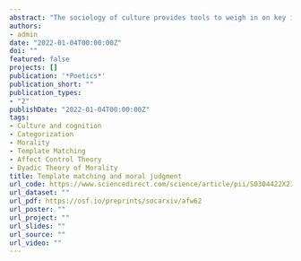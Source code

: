 ```yaml
---
abstract: "The sociology of culture provides tools to weigh in on key interdisciplinary debates that hinge around categorization and its underlying processes. For example, at present, there is widespread debate about how individuals perceive events as immoral. In this paper, I use sociological approaches to cultural meaning to test one of the leading theories of moral cognition: the idea that individuals attribute immorality through template matching. I use spatial measures of cultural meaning to define and locate a prototypical moral wrong. I then test the theory of template matching and find evidence that distance from the typical moral transgression - in semantic space is related to the time it takes to categorize an event as immoral or harmful. I then test these results on a corpus of naturally occurring text to assess their external validity. These studies provide empirical evidence supporting the notion that the attribution of immorality occurs through template matching. Furthermore, they also serve to illustrate that productive conversations can emerge when we take the insights that sociologists of culture and cognition have reached in the past few decades out of their disciplinary boundaries."
authors:
- admin
date: "2022-01-04T00:00:00Z"
doi: ""
featured: false
projects: []
publication: '*Poetics*'
publication_short: ""
publication_types:
- "2"
publishDate: "2022-01-04T00:00:00Z"
tags:
- Culture and cognition
- Categorization
- Morality
- Template Matching
- Affect Control Theory
- Dyadic Theory of Morality
title: Template matching and moral judgment
url_code: https://www.sciencedirect.com/science/article/pii/S0304422X21001418?dgcid=author
url_dataset: ""
url_pdf: https://osf.io/preprints/socarxiv/afw62
url_poster: ""
url_project: ""
url_slides: ""
url_source: ""
url_video: ""
---
```


  